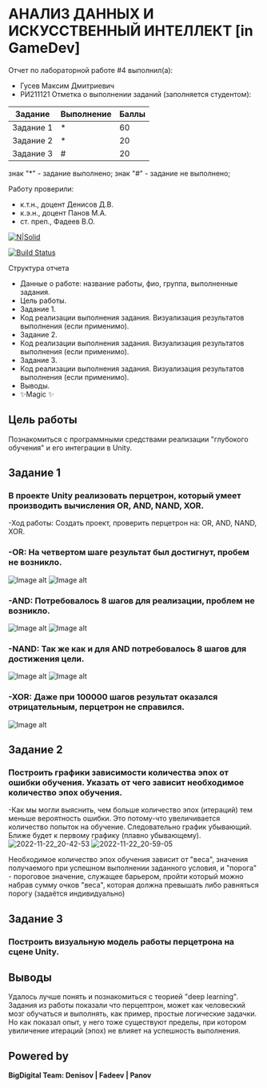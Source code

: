 # АНАЛИЗ ДАННЫХ И ИСКУССТВЕННЫЙ ИНТЕЛЛЕКТ [in GameDev]
Отчет по лабораторной работе #4 выполнил(а):
- Гусев Максим Дмитриевич
- РИ211121
Отметка о выполнении заданий (заполняется студентом):

| Задание | Выполнение | Баллы |
| ------ | ------ | ------ |
| Задание 1 | * | 60 |
| Задание 2 | * | 20 |
| Задание 3 | # | 20 |

знак "*" - задание выполнено; знак "#" - задание не выполнено;

Работу проверили:
- к.т.н., доцент Денисов Д.В.
- к.э.н., доцент Панов М.А.
- ст. преп., Фадеев В.О.

[![N|Solid](https://cldup.com/dTxpPi9lDf.thumb.png)](https://nodesource.com/products/nsolid)

[![Build Status](https://travis-ci.org/joemccann/dillinger.svg?branch=master)](https://travis-ci.org/joemccann/dillinger)

Структура отчета

- Данные о работе: название работы, фио, группа, выполненные задания.
- Цель работы.
- Задание 1.
- Код реализации выполнения задания. Визуализация результатов выполнения (если применимо).
- Задание 2.
- Код реализации выполнения задания. Визуализация результатов выполнения (если применимо).
- Задание 3.
- Код реализации выполнения задания. Визуализация результатов выполнения (если применимо).
- Выводы.
- ✨Magic ✨

## Цель работы
Познакомиться с программными средствами реализации "глубокого обучения" и его интеграции в Unity.

## Задание 1
### В проекте Unity реализовать перцетрон, который умеет производить вычисления OR, AND, NAND, XOR.
-Ход работы: Создать проект, проверить перцетрон на: OR, AND, NAND, XOR. 

### -OR: На четвертом шаге результат был достигнут, пробем не возникло.
![Image alt](https://github.com/GusevMaximDm/DA-in-GameDev-lab4/blob/main/OR%20first%20slide.png)
![Image alt](https://github.com/GusevMaximDm/DA-in-GameDev-lab4/blob/main/Or%20second%20slide.png)

### -AND: Потребовалось 8 шагов для реализации, проблем не возникло.
![Image alt](https://github.com/GusevMaximDm/DA-in-GameDev-lab4/blob/main/AND%20first%20slide.png)
![Image alt](https://github.com/GusevMaximDm/DA-in-GameDev-lab4/blob/main/AND%20second%20slide.png)

### -NAND: Так же как и для AND потребовалось 8 шагов для достижения цели.
![Image alt](https://github.com/GusevMaximDm/DA-in-GameDev-lab4/blob/main/NAND%20first%20slide.png)
![Image alt](https://github.com/GusevMaximDm/DA-in-GameDev-lab4/blob/main/NAND%20second%20slide.png)

### -XOR: Даже при 100000 шагов результат оказался отрицательным, перцетрон не справился.
![Image alt](https://github.com/GusevMaximDm/DA-in-GameDev-lab4/blob/main/XOR.png)



## Задание 2
### Построить графики зависимости количества эпох от ошибки обучения. Указать от чего зависит необходимое количество эпох обучения.
-Как мы могли выяснить, чем больше количество эпох (итераций) тем меньше вероятность ошибки. Это потому-что увеличивается количество попыток на обучение. Следовательно график убывающий. Ближе будет к первому графику (плавно убывающему). 
![2022-11-22_20-42-53](https://user-images.githubusercontent.com/114186148/203358765-d2f948cc-6eca-4efe-a1ef-d8a6dd735e71.png)
![2022-11-22_20-59-05](https://user-images.githubusercontent.com/114186148/203361764-573adf85-c689-483d-8a4e-93042d424f42.png)

Необходимое количество эпох обучения зависит от "веса", значения получаемого при успешном выполнении заданного условия, и "порога" - пороговое значение, служащее барьером, пройти который можно набрав сумму очков "веса", которая должна превышать либо равняться порогу (задаётся индивидуально)



## Задание 3
### Построить визуальную модель работы перцетрона на сцене Unity.


## Выводы
Удалось лучше понять и познакомиться с теорией "deep learning". Задания из работы показали что перцептрон, может как человеский мозг обучаться и выполнять, как пример,  простые логические задачки. Но как показал опыт, у него тоже существуют пределы, при котором увиличение итераций (эпох) не влияет на успешность выполнения.
## Powered by

**BigDigital Team: Denisov | Fadeev | Panov**
